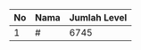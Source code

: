 | No | Nama            | Jumlah Level |
|----|-----------------|--------------|
| 1  | #    |    6745        |
